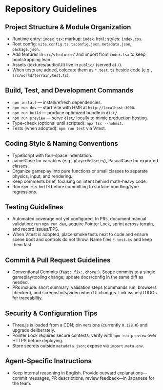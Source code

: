 # Repository Guidelines

## Project Structure & Module Organization
- Runtime entry: `index.tsx`; markup: `index.html`; styles: `index.css`.
- Root config: `vite.config.ts`, `tsconfig.json`, `metadata.json`, `package.json`.
- Add features in `src/<feature>/` and import from `index.tsx` to keep bootstrapping lean.
- Assets (textures/audio/UI) live in `public/` (served at `/`).
- When tests are added, colocate them as `*.test.ts` beside code (e.g., `src/world/terrain.test.ts`).

## Build, Test, and Development Commands
- `npm install` — install/refresh dependencies.
- `npm run dev` — start Vite with HMR at `http://localhost:3000`.
- `npm run build` — produce optimized bundle in `dist/`.
- `npm run preview` — serve `dist/` locally to mimic production hosting.
- Type-check (optional until scripted): `npx tsc --noEmit`.
- Tests (when adopted): `npm run test` via Vitest.

## Coding Style & Naming Conventions
- TypeScript with four-space indentation.
- camelCase for variables (e.g., `playerVelocity`), PascalCase for exported classes.
- Organize gameplay into pure functions or small classes to separate physics, input, and rendering.
- Keep comments brief, focusing on intent behind math-heavy code.
- Run `npm run build` before committing to surface bundling/type regressions.

## Testing Guidelines
- Automated coverage not yet configured. In PRs, document manual validation: run `npm run dev`, acquire Pointer Lock, sprint across terrain, and record issues/FPS.
- When Vitest is adopted, place smoke tests next to code and ensure scene boot and controls do not throw. Name files `*.test.ts` and keep them fast.

## Commit & Pull Request Guidelines
- Conventional Commits (`feat:`, `fix:`, `chore:`). Scope commits to a single gameplay/tooling change; update docs/config in the same diff as needed.
- PRs include: short summary, validation steps (commands run, browsers checked), and screenshots/video when UI changes. Link issues/TODOs for traceability.

## Security & Configuration Tips
- Three.js is loaded from a CDN; pin versions (currently `0.128.0`) and upgrade deliberately.
- Pointer Lock requires secure contexts; verify with `npm run preview` over HTTPS before deploying.
- Store secrets outside `metadata.json`; expose via `import.meta.env`.

## Agent-Specific Instructions
- Keep internal reasoning in English. Provide outward explanations—commit messages, PR descriptions, review feedback—in Japanese for the team.
